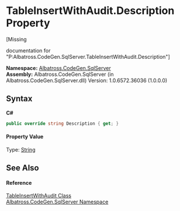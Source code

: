# TableInsertWithAudit.Description Property 
 

\[Missing <summary> documentation for "P:Albatross.CodeGen.SqlServer.TableInsertWithAudit.Description"\]

**Namespace:**&nbsp;<a href="9727DDEC">Albatross.CodeGen.SqlServer</a><br />**Assembly:**&nbsp;Albatross.CodeGen.SqlServer (in Albatross.CodeGen.SqlServer.dll) Version: 1.0.6572.36036 (1.0.0.0)

## Syntax

**C#**<br />
``` C#
public override string Description { get; }
```


#### Property Value
Type: <a href="http://msdn2.microsoft.com/en-us/library/s1wwdcbf" target="_blank">String</a>

## See Also


#### Reference
<a href="CEC20B02">TableInsertWithAudit Class</a><br /><a href="9727DDEC">Albatross.CodeGen.SqlServer Namespace</a><br />